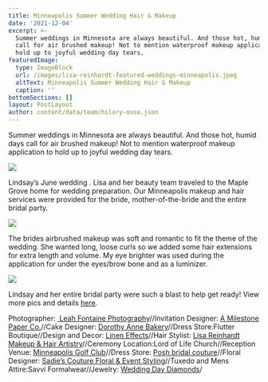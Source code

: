 ```yaml
---
title: Minneapolis Summer Wedding Hair & Makeup
date: '2021-12-04'
excerpt: >-
  Summer weddings in Minnesota are always beautiful. And those hot, humid days
  call for air brushed makeup! Not to mention waterproof makeup application to
  hold up to joyful wedding day tears.
featuredImage:
  type: ImageBlock
  url: /images/lisa-reinhardt-featured-weddings-minneapolis.jpeg
  altText: Minneapolis Summer Wedding Hair & Makeup
  caption: ''
bottomSections: []
layout: PostLayout
author: content/data/team/hilary-ouse.json
---
```

Summer weddings in Minnesota are always beautiful. And those hot, humid days call for air brushed makeup! Not to mention waterproof makeup application to hold up to joyful wedding day tears.

![](/images/minneapolis-wedding-hair-makeup.jpeg)

Lindsay’s June wedding . Lisa and her beauty team traveled to the Maple Grove home for wedding preparation. Our Minneapolis makeup and hair services were provided for the bride, mother-of-the-bride and the entire bridal party.

![](/images/minneapolis-wedding-makeup.png)

The brides airbrushed makeup was soft and romantic to fit the theme of the wedding. She wanted long, loose curls so we added some hair extensions for extra length and volume. My eye brighter was used during the application for under the eyes/brow bone and as a luminizer.

![](/images/minneapolis-wedding-hair.jpeg)

Lindsay and her entire bridal party were such a blast to help get ready! View more pics and details [here](http://aisleperfect.com/2016/01/modern-blush-wedding-minneapolis.html).

Photographer: [ Leah Fontaine Photography](http://leahfontaine.com/)//Invitation Designer: [A Milestone Paper Co.](http://www.amilestonepaperco.com/)//Cake Designer: [Dorothy Anne Bakery](http://www.dorothyannbakery.com/)//Dress Store:Flutter Boutique//Design and Decor: [Linen Effects](http://www.lineneffects.com/index.cfm)//Hair Stylist: [Lisa Reinhardt Makeup & Hair Artistry](http://www.twincitiesmakeup.com/)//Ceremony Location:Lord of Life Church//Reception Venue: [Minneapolis Golf Club](http://minneapolisgolfclub.com/)//Dress Store: [Posh bridal couture](http://poshmn.com/)//Floral Designer: [Sadie’s Couture Floral & Event Styling](http://www.sadiesfloral.com/)//Tuxedo and Mens Attire:Savvi Formalwear//Jewelry: [Wedding Day Diamonds](http://weddingdaydiamonds.com/)/
